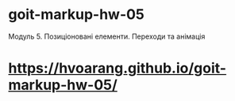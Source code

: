 # goit-markup-hw-05
Модуль 5. Позиціоновані елементи. Переходи та анімація

#  https://hvoarang.github.io/goit-markup-hw-05/
